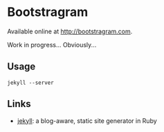 Bootstragram
============


Available online at http://bootstragram.com.

Work in progress... Obviously...

## Usage

    jekyll --server
    
## Links

* [jekyll][jekyll]: a blog-aware, static site generator in Ruby


[jekyll]: http://jekyllrb.com/ "Transform your text into a monster"